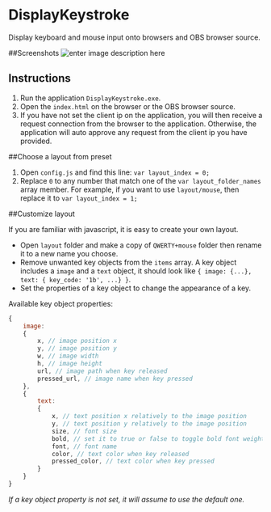 # DisplayKeystroke
Display keyboard and mouse input onto browsers and OBS browser source.

##Screenshots
![enter image description here](https://github.com/xxdocobxx/DisplayKeystroke/raw/master/assets/screenshot001.jpg)

## Instructions
 1. Run the application `DisplayKeystroke.exe`.
 2. Open the `index.html` on the browser or the OBS browser source.
 3. If you have not set the client ip on the application, you will then receive a request connection from the browser to the application. Otherwise,  the application will auto approve any request from the client ip you have provided.

##Choose a layout from preset
 1. Open `config.js` and find this line: `var layout_index = 0;`
 2. Replace `0` to any number that match one of the `var layout_folder_names` array member. For example, if you want to use `layout/mouse`, then replace it to `var layout_index = 1;`

##Customize layout

If you are familiar with javascript, it is easy to create your own layout.
 - Open `layout` folder and make a copy of `QWERTY+mouse` folder then rename it to a new name you choose.
 - Remove unwanted key objects from the `items` array. A key object includes a `image` and a `text` object, it should look like `{ image: {...}, text: { key_code: '1b', ...} }`.
 - Set the properties of a key object to change the appearance of a key.

 Available key object properties:
```javascript
{
	image:
	{
		x, // image position x
		y, // image position y
		w, // image width
		h, // image height
		url, // image path when key released
		pressed_url, // image name when key pressed
	},
	{
		text:
		{
			x, // text position x relatively to the image position
			y, // text position y relatively to the image position
			size, // font size
			bold, // set it to true or false to toggle bold font weight
			font, // font name
			color, // text color when key released
			pressed_color, // text color when key pressed
		}
	}
}
```
 *If a key object property is not set, it will assume to use the default one.*
